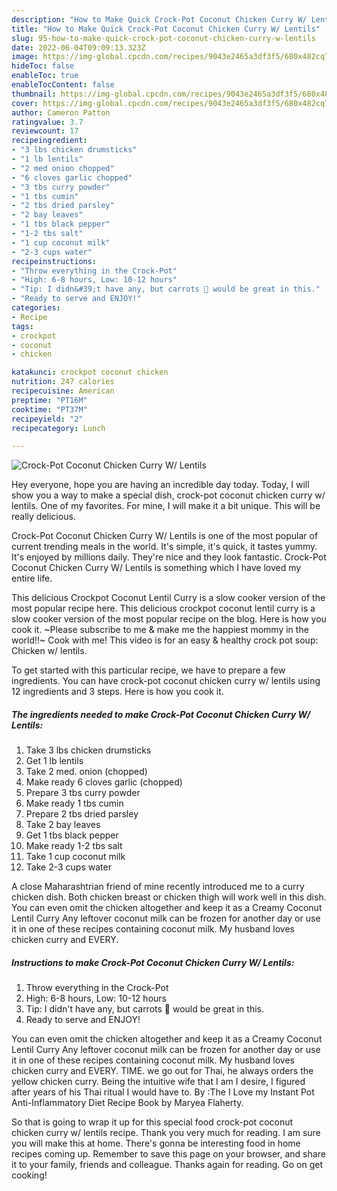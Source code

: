 ```yaml
---
description: "How to Make Quick Crock-Pot Coconut Chicken Curry W/ Lentils"
title: "How to Make Quick Crock-Pot Coconut Chicken Curry W/ Lentils"
slug: 95-how-to-make-quick-crock-pot-coconut-chicken-curry-w-lentils
date: 2022-06-04T09:09:13.323Z
image: https://img-global.cpcdn.com/recipes/9043e2465a3df3f5/680x482cq70/crock-pot-coconut-chicken-curry-w-lentils-recipe-main-photo.jpg
hideToc: false
enableToc: true
enableTocContent: false
thumbnail: https://img-global.cpcdn.com/recipes/9043e2465a3df3f5/680x482cq70/crock-pot-coconut-chicken-curry-w-lentils-recipe-main-photo.jpg
cover: https://img-global.cpcdn.com/recipes/9043e2465a3df3f5/680x482cq70/crock-pot-coconut-chicken-curry-w-lentils-recipe-main-photo.jpg
author: Cameron Patton
ratingvalue: 3.7
reviewcount: 17
recipeingredient:
- "3 lbs chicken drumsticks"
- "1 lb lentils"
- "2 med onion chopped"
- "6 cloves garlic chopped"
- "3 tbs curry powder"
- "1 tbs cumin"
- "2 tbs dried parsley"
- "2 bay leaves"
- "1 tbs black pepper"
- "1-2 tbs salt"
- "1 cup coconut milk"
- "2-3 cups water"
recipeinstructions:
- "Throw everything in the Crock-Pot"
- "High: 6-8 hours, Low: 10-12 hours"
- "Tip: I didn&#39;t have any, but carrots 🥕 would be great in this."
- "Ready to serve and ENJOY!"
categories:
- Recipe
tags:
- crockpot
- coconut
- chicken

katakunci: crockpot coconut chicken 
nutrition: 247 calories
recipecuisine: American
preptime: "PT16M"
cooktime: "PT37M"
recipeyield: "2"
recipecategory: Lunch

---
```



![Crock-Pot Coconut Chicken Curry W/ Lentils](https://img-global.cpcdn.com/recipes/9043e2465a3df3f5/680x482cq70/crock-pot-coconut-chicken-curry-w-lentils-recipe-main-photo.jpg)

Hey everyone, hope you are having an incredible day today. Today, I will show you a way to make a special dish, crock-pot coconut chicken curry w/ lentils. One of my favorites. For mine, I will make it a bit unique. This will be really delicious.

Crock-Pot Coconut Chicken Curry W/ Lentils is one of the most popular of current trending meals in the world. It's simple, it's quick, it tastes yummy. It's enjoyed by millions daily. They're nice and they look fantastic. Crock-Pot Coconut Chicken Curry W/ Lentils is something which I have loved my entire life.

This delicious Crockpot Coconut Lentil Curry is a slow cooker version of the most popular recipe here. This delicious crockpot coconut lentil curry is a slow cooker version of the most popular recipe on the blog. Here is how you cook it. ~Please subscribe to me & make me the happiest mommy in the world!!~ Cook with me! This video is for an easy & healthy crock pot soup: Chicken w/ lentils.


To get started with this particular recipe, we have to prepare a few ingredients. You can have crock-pot coconut chicken curry w/ lentils using 12 ingredients and 3 steps. Here is how you cook it.

<!--inarticleads1-->

##### The ingredients needed to make Crock-Pot Coconut Chicken Curry W/ Lentils:

1. Take 3 lbs chicken drumsticks
1. Get 1 lb lentils
1. Take 2 med. onion (chopped)
1. Make ready 6 cloves garlic (chopped)
1. Prepare 3 tbs curry powder
1. Make ready 1 tbs cumin
1. Prepare 2 tbs dried parsley
1. Take 2 bay leaves
1. Get 1 tbs black pepper
1. Make ready 1-2 tbs salt
1. Take 1 cup coconut milk
1. Take 2-3 cups water


A close Maharashtrian friend of mine recently introduced me to a curry chicken dish. Both chicken breast or chicken thigh will work well in this dish. You can even omit the chicken altogether and keep it as a Creamy Coconut Lentil Curry Any leftover coconut milk can be frozen for another day or use it in one of these recipes containing coconut milk. My husband loves chicken curry and EVERY. 

<!--inarticleads2-->

##### Instructions to make Crock-Pot Coconut Chicken Curry W/ Lentils:

1. Throw everything in the Crock-Pot
1. High: 6-8 hours, Low: 10-12 hours
1. Tip: I didn&#39;t have any, but carrots 🥕 would be great in this.
1. Ready to serve and ENJOY!

You can even omit the chicken altogether and keep it as a Creamy Coconut Lentil Curry Any leftover coconut milk can be frozen for another day or use it in one of these recipes containing coconut milk. My husband loves chicken curry and EVERY. TIME. we go out for Thai, he always orders the yellow chicken curry. Being the intuitive wife that I am I desire, I figured after years of his Thai ritual I would have to. By :The I Love my Instant Pot Anti-Inflammatory Diet Recipe Book by Maryea Flaherty. 

So that is going to wrap it up for this special food crock-pot coconut chicken curry w/ lentils recipe. Thank you very much for reading. I am sure you will make this at home. There's gonna be interesting food in home recipes coming up. Remember to save this page on your browser, and share it to your family, friends and colleague. Thanks again for reading. Go on get cooking!
